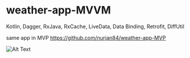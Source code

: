 # weather-app-MVVM

Kotlin, Dagger, RxJava, RxCache, LiveData, Data Binding, Retrofit, DiffUtil

same app in MVP https://github.com/nurjan84/weather-app-MVP

![Alt Text](https://github.com/nurjan84/weather_sample_app/blob/master/ezgif.com-video-to-gif%20(1).gif)
